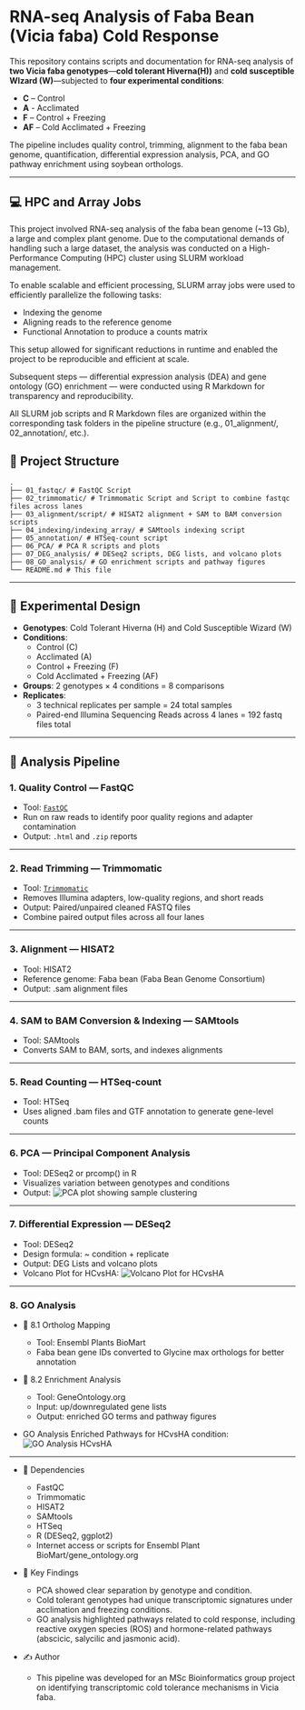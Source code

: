 # RNA-seq Analysis of Faba Bean (Vicia faba) Cold Response

This repository contains scripts and documentation for RNA-seq analysis of **two Vicia faba genotypes**—**cold tolerant Hiverna(H))** and **cold susceptible WIzard (W)**—subjected to **four experimental conditions**:

- **C** – Control
- **A** - Acclimated
- **F** – Control + Freezing
- **AF** – Cold Acclimated + Freezing

The pipeline includes quality control, trimming, alignment to the faba bean genome, quantification, differential expression analysis, PCA, and GO pathway enrichment using soybean orthologs.

---

## 💻 HPC and Array Jobs
This project involved RNA-seq analysis of the faba bean genome (~13 Gb), a large and complex plant genome. Due to the computational demands of handling such a large dataset, the analysis was conducted on a High-Performance Computing (HPC) cluster using SLURM workload management.

To enable scalable and efficient processing, SLURM array jobs were used to efficiently parallelize the following tasks:
- Indexing the genome
- Aligning reads to the reference genome
- Functional Annotation to produce a counts matrix

This setup allowed for significant reductions in runtime and enabled the project to be reproducible and efficient at scale.

Subsequent steps — differential expression analysis (DEA) and gene ontology (GO) enrichment — were conducted using R Markdown for transparency and reproducibility.

All SLURM job scripts and R Markdown files are organized within the corresponding task folders in the pipeline structure (e.g., 01_alignment/, 02_annotation/, etc.).

## 📂 Project Structure

```text
.
├── 01_fastqc/ # FastQC Script
├── 02_trimmomatic/ # Trimmomatic Script and Script to combine fastqc files across lanes
├── 03_alignment/script/ # HISAT2 alignment + SAM to BAM conversion scripts
├── 04_indexing/indexing_array/ # SAMtools indexing script
├── 05_annotation/ # HTSeq-count script
├── 06_PCA/ # PCA R scripts and plots
├── 07_DEG_analysis/ # DESeq2 scripts, DEG lists, and volcano plots
├── 08_GO_analysis/ # GO enrichment scripts and pathway figures
└── README.md # This file
```

---

## 🧪 Experimental Design

- **Genotypes**: Cold Tolerant Hiverna (H) and Cold Susceptible Wizard (W)
- **Conditions**:
  - Control (C)
  - Acclimated (A)
  - Control + Freezing (F)
  - Cold Acclimated + Freezing (AF)
- **Groups**: 2 genotypes × 4 conditions = 8 comparisons
- **Replicates**: 
    - 3 technical replicates per sample = 24 total samples
    - Paired-end Illumina Sequencing Reads across 4 lanes = 192 fastq files total

---

## 🔬 Analysis Pipeline

### 1. Quality Control — FastQC

- Tool: [`FastQC`](https://www.bioinformatics.babraham.ac.uk/projects/fastqc/)
- Run on raw reads to identify poor quality regions and adapter contamination
- Output: `.html` and `.zip` reports

---

### 2. Read Trimming — Trimmomatic

- Tool: [`Trimmomatic`](http://www.usadellab.org/cms/?page=trimmomatic)
- Removes Illumina adapters, low-quality regions, and short reads
- Output: Paired/unpaired cleaned FASTQ files
- Combine paired output files across all four lanes

--- 

### 3. Alignment — HISAT2

- Tool: HISAT2
- Reference genome: Faba bean (Faba Bean Genome Consortium)
- Output: .sam alignment files

--- 

### 4. SAM to BAM Conversion & Indexing — SAMtools

- Tool: SAMtools
- Converts SAM to BAM, sorts, and indexes alignments

--- 

### 5. Read Counting — HTSeq-count

- Tool: HTSeq
- Uses aligned .bam files and GTF annotation to generate gene-level counts

---

### 6. PCA — Principal Component Analysis

- Tool: DESeq2 or prcomp() in R
- Visualizes variation between genotypes and conditions
- Output:
![PCA plot showing sample clustering](PCA/pca_plot.png)

--- 

### 7. Differential Expression — DESeq2

- Tool: DESeq2
- Design formula: ~ condition + replicate 
- Output: DEG Lists and volcano plots
- Volcano Plot for HCvsHA:
![Volcano Plot for HCvsHA](DEG_analysis/volcano_plot_HCvsHA.png)

---

### 8. GO Analysis

- 🧬 8.1 Ortholog Mapping
    - Tool: Ensembl Plants BioMart
    - Faba bean gene IDs converted to Glycine max orthologs for better annotation

- 🌱 8.2 Enrichment Analysis
    - Tool: GeneOntology.org
    - Input: up/downregulated gene lists
    - Output: enriched GO terms and pathway figures

- GO Analysis Enriched Pathways for HCvsHA condition:
![GO Analysis HCvsHA](GO_analysis/HCvsHA/GO_dotplot_HCvsHA.png)

--- 

- 📎 Dependencies
    - FastQC
    - Trimmomatic
    - HISAT2
    - SAMtools
    - HTSeq
    - R (DESeq2, ggplot2)
    - Internet access or scripts for Ensembl Plant BioMart/gene_ontology.org

- 🧠 Key Findings
    - PCA showed clear separation by genotype and condition.
    - Cold tolerant genotypes had unique transcriptomic signatures under acclimation and freezing conditions.
    - GO analysis highlighted pathways related to cold response, including reactive oxygen species (ROS) and hormone-related pathways (abscicic, salycilic and jasmonic acid). 

- ✍️ Author
    - This pipeline was developed for an MSc Bioinformatics group project on identifying transcriptomic cold tolerance mechanisms in Vicia faba.


